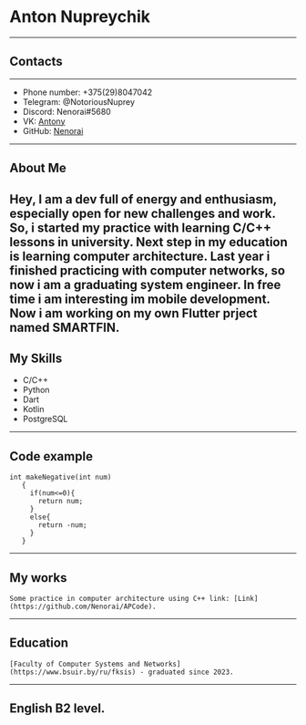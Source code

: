 # Anton Nupreychik
---
## Contacts
---
+ Phone number: +375(29)8047042
+ Telegram: @NotoriousNuprey
+ Discord: Nenorai#5680
+ VK: [Antony](https://m.vk.com/aspecial8)
+ GitHub: [Nenorai](https://github.com/Nenorai)
---
## About Me
  Hey, I am a dev full of energy and enthusiasm, especially open for new challenges and work.
So, i started my practice with learning C/C++ lessons in university. Next step in my education is learning computer architecture.
Last year i finished practicing with computer networks, so now i am a graduating system engineer. In free time i am interesting im mobile development.
Now i am working on my own Flutter prject named SMARTFIN.
---
## My Skills
- C/C++
- Python
- Dart
- Kotlin
- PostgreSQL
---
## Code example
```
int makeNegative(int num)
   {
     if(num<=0){
       return num;
     }
     else{
       return -num;
     }
   }
```
---
## My works

    Some practice in computer architecture using C++ link: [Link](https://github.com/Nenorai/APCode).
---
## Education

    [Faculty of Computer Systems and Networks](https://www.bsuir.by/ru/fksis) - graduated since 2023.
---
## English B2 level.

